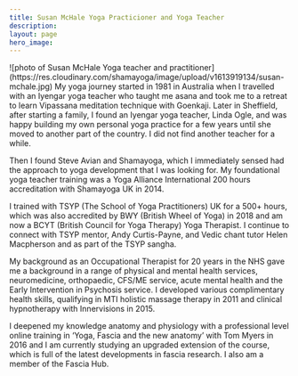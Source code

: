 ```yaml
---
title: Susan McHale Yoga Practicioner and Yoga Teacher
description:
layout: page
hero_image: 
---
```


<div style="text-align: left;">![photo of Susan McHale Yoga teacher and practitioner](https://res.cloudinary.com/shamayoga/image/upload/v1613919134/susan-mchale.jpg) My yoga journey started in 1981 in Australia when I travelled with an Iyengar yoga teacher who taught me asana and took me to a retreat to learn Vipassana meditation technique with Goenkaji. Later in Sheffield, after starting a family, I found an Iyengar yoga teacher, Linda Ogle, and was happy building my own personal yoga practice for a few years until she moved to another part of the country.  I did not find another teacher for a while. 

Then I found Steve Avian and Shamayoga, which I immediately sensed had the approach to yoga development that I was looking for. My foundational yoga teacher training was a Yoga Alliance International 200 hours accreditation with Shamayoga UK in 2014.  

I trained with TSYP (The School of Yoga Practitioners) UK for a 500+ hours, which was also accredited by BWY (British Wheel of Yoga) in 2018 and am now a BCYT (British Council for Yoga Therapy) Yoga Therapist. I continue to connect with TSYP mentor, Andy Curtis-Payne, and Vedic chant tutor Helen Macpherson and as part of the TSYP sangha.

My background as an Occupational Therapist for 20 years in the NHS gave me a background in a range of physical and mental health services, neuromedicine, orthopaedic, CFS/ME service, acute mental health and the Early Intervention in Psychosis service. I developed various complimentary health skills, qualifying in MTI holistic massage therapy in 2011 and clinical hypnotherapy with Innervisions in 2015.

I deepened my knowledge anatomy and physiology with a professional level online training in ‘Yoga, Fascia and the new anatomy’ with Tom Myers in 2016 and I am currently studying an upgraded extension of the course, which is full of the latest developments in fascia research. I also am a member of the Fascia Hub.</diV>